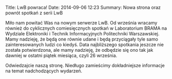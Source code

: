 Title: LwB powraca!
Date: 2014-09-06 12:23
Summary: Nowa strona oraz powrót spotkań z serii LwB

Miło nam powitać Was na nowym serwerze LwB. Od września wracamy również do cyklicznych comiesięcznych spotkań w Laboratorium BRAMA na Wydziale Elektroniki i Technik Informacyjnych Politechniki Warszawskiej. Mamy nadzieję, że będą one równie udane i będą przyciągały tyle samo zainteresowanych ludzi co kiedyś. Data najbliższego spotkania jeszcze nie została potwierdzona, ale mamy nadzieję, że odbędzie się ono tak jak dawniej w ostatni piątek miesiąca, czyli 26 września.

Odwiedzajcie naszą stronę. Niedługo zamieścimy dokładniejsze informacje na temat nadchodzących wydarzeń.
